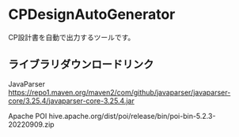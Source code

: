 # CPDesignAutoGenerator
CP設計書を自動で出力するツールです。

## ライブラリダウンロードリンク

JavaParser
https://repo1.maven.org/maven2/com/github/javaparser/javaparser-core/3.25.4/javaparser-core-3.25.4.jar

Apache POI
hive.apache.org/dist/poi/release/bin/poi-bin-5.2.3-20220909.zip